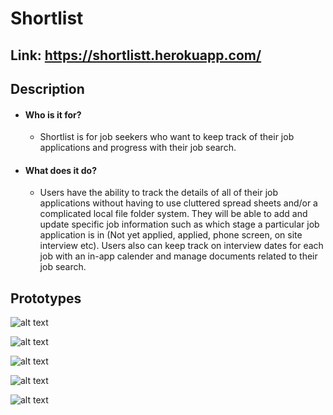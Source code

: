
# Shortlist
## Link: https://shortlistt.herokuapp.com/

## Description
- #### Who is it for?
  - Shortlist is for job seekers who want to keep track of their job applications and progress with their job search.

- #### What does it do? 
  - Users have the ability to track the details of all of their job applications without having to use cluttered spread sheets and/or a complicated local file folder system. They will be able to add and update specific job information such as which stage a particular job application is in (Not yet applied, applied, phone screen, on site interview etc). Users also can keep track on interview dates for each job with an in-app calender and manage documents related to their job search.
 

## Prototypes
![alt text](https://i.imgur.com/J2WnEWM.png)

![alt text](https://i.imgur.com/cvA6Abf.jpg)

![alt text](https://i.imgur.com/jLEXgBX.jpg)

![alt text](https://i.imgur.com/q1xonIe.png)

![alt text](https://i.imgur.com/fLEvzev.jpg)

  

